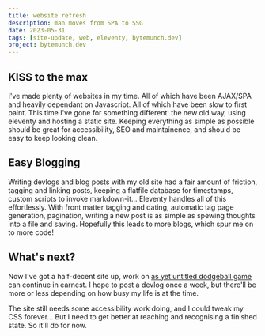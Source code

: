 ```yaml
---
title: website refresh
description: man moves from SPA to SSG
date: 2023-05-31
tags: [site-update, web, eleventy, bytemunch.dev]
project: bytemunch.dev
---
```


## KISS to the max

I've made plenty of websites in my time. All of which have been AJAX/SPA and heavily dependant on Javascript. All of which have been slow to first paint. This time I've gone for something different: the new old way, using eleventy and hosting a static site. Keeping everything as simple as possible should be great for accessibility, SEO and maintainence, and should be easy to keep looking clean.

## Easy Blogging

Writing devlogs and blog posts with my old site had a fair amount of friction, tagging and linking posts, keeping a flatfile database for timestamps, custom scripts to invoke markdown-it... Eleventy handles all of this effortlessly. With front matter tagging and dating, automatic tag page generation, pagination, writing a new post is as simple as spewing thoughts into a file and saving. Hopefully this leads to more blogs, which spur me on to more code!

## What's next?

Now I've got a half-decent site up, work on [as yet untitled dodgeball game](/projects/untitled_dodgeball_game/) can continue in earnest. I hope to post a devlog once a week, but there'll be more or less depending on how busy my life is at the time.

The site still needs some accessibility work doing, and I could tweak my CSS forever... But I need to get better at reaching and recognising a finished state. So it'll do for now.